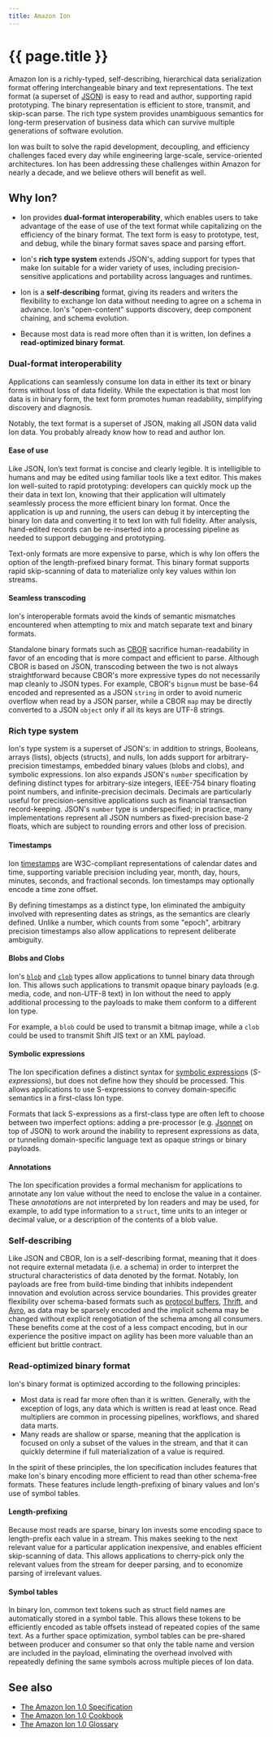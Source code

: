 ```yaml
---
title: Amazon Ion
---
```


# {{ page.title }}

Amazon Ion is a richly-typed, self-describing, hierarchical data serialization
format offering interchangeable binary and text representations. The text format
(a superset of [JSON][1]) is easy to read and author, supporting rapid
prototyping. The binary representation is efficient to store, transmit, and
skip-scan parse.  The rich type system provides unambiguous semantics for
long-term preservation of business data which can survive multiple generations
of software evolution.

Ion was built to solve the rapid development, decoupling, and efficiency
challenges faced every day while engineering large-scale, service-oriented
architectures. Ion has been addressing these challenges within Amazon for nearly
a decade, and we believe others will benefit as well.

## Why Ion?
 
  * Ion provides **dual-format interoperability**, which enables users to take
    advantage of the ease of use of the text format while capitalizing on the
    efficiency of the binary format. The text form is easy to prototype, test,
    and debug, while the binary format saves space and parsing effort.

  * Ion's **rich type system** extends JSON's, adding support for types that
    make Ion suitable for a wider variety of uses, including precision-sensitive
    applications and portability across languages and runtimes.
    
  * Ion is a **self-describing** format, giving its readers and writers the
    flexibility to exchange Ion data without needing to agree on a schema in
    advance. Ion's "open-content" supports discovery, deep component chaining,
    and schema evolution.
    
  * Because most data is read more often than it is written, Ion defines a 
    **read-optimized binary format**.

### Dual-format interoperability

Applications can seamlessly consume Ion data in either its text or binary forms
without loss of data fidelity. While the expectation is that most Ion data is in
binary form, the text form promotes human readability, simplifying discovery and
diagnosis. 

Notably, the text format is a superset of JSON, making all JSON data valid Ion
data.  You probably already know how to read and author Ion.

#### Ease of use

Like JSON, Ion’s text format is concise and clearly legible. It is intelligible
to humans and may be edited using familiar tools like a text editor. This makes
Ion well-suited to rapid prototyping: developers can quickly mock up the their
data in text Ion, knowing that their application will ultimately seamlessly
process the more efficient binary Ion format. Once the application is up and
running, the users can debug it by intercepting the binary Ion data and
converting it to text Ion with full fidelity. After analysis, hand-edited
records can be re-inserted into a processing pipeline as needed to support
debugging and prototyping.

Text-only formats are more expensive to parse, which is why Ion offers the
option of the length-prefixed binary format. This binary format supports rapid
skip-scanning of data to materialize only key values within Ion streams.

#### Seamless transcoding

Ion's interoperable formats avoid the kinds of semantic mismatches encountered
when attempting to mix and match separate text and binary formats.

Standalone binary formats such as [CBOR][2] sacrifice human-readability in
favor of an encoding that is more compact and efficient to parse. Although CBOR
is based on JSON, transcoding between the two is not always straightforward
because CBOR's more expressive types do not necessarily map cleanly to JSON
types. For example, CBOR's `bignum` must be base-64 encoded and represented as
a JSON `string` in order to avoid numeric overflow when read by a JSON parser,
while a CBOR `map` may be directly converted to a JSON `object` only if all
its keys are UTF-8 strings.

### Rich type system

Ion's type system is a superset of JSON's: in addition to strings, Booleans,
arrays (lists), objects (structs), and nulls, Ion adds support for
arbitrary-precision timestamps, embedded binary values (blobs and clobs), and
symbolic expressions. Ion also expands JSON's `number` specification by
defining distinct types for arbitrary-size integers, IEEE-754 binary floating
point numbers, and infinite-precision decimals. Decimals are particularly useful
for precision-sensitive applications such as financial transaction
record-keeping. JSON's `number` type is underspecified; in practice, many
implementations represent all JSON numbers as fixed-precision base-2 floats,
which are subject to rounding errors and other loss of precision.

#### Timestamps

Ion [timestamps][12] are W3C-compliant representations of calendar dates and
time, supporting variable precision including year, month, day, hours, minutes,
seconds, and fractional seconds.  Ion timestamps may optionally encode a time
zone offset.

By defining timestamps as a distinct type, Ion eliminated the ambiguity involved
with representing dates as strings, as the semantics are clearly defined. Unlike
a number, which counts from some "epoch", arbitrary precision timestamps also
allow applications to represent deliberate ambiguity.

#### Blobs and Clobs

Ion's [`blob`][13] and [`clob`][14] types allow applications to tunnel binary
data through Ion. This allows such applications to transmit opaque binary
payloads (e.g. media, code, and non-UTF-8 text) in Ion without the need to apply
additional processing to the payloads to make them conform to a different Ion
type.

For example, a `blob` could be used to transmit a bitmap image, while a `clob`
could be used to transmit Shift JIS text or an XML payload.

#### Symbolic expressions

The Ion specification defines a distinct syntax for [symbolic expression][10]s
(*S-expression*s), but does not define how they should be processed. This allows
applications to use S-expressions to convey domain-specific semantics in a
first-class Ion type.

Formats that lack S-expressions as a first-class type are often left to choose
between two imperfect options: adding a pre-processor (e.g. [Jsonnet][7] on top
of JSON) to work around the inability to represent expressions as data, or
tunneling domain-specific language text as opaque strings or binary payloads.

#### Annotations

The Ion specification provides a formal mechanism for applications to annotate
any Ion value without the need to enclose the value in a container. These
*annotation*s are not interpreted by Ion readers and may be used, for example,
to add type information to a `struct`, time units to an integer or decimal
value, or a description of the contents of a blob value.

### Self-describing

Like JSON and CBOR, Ion is a self-describing format, meaning that it does not
require external metadata (i.e. a schema) in order to interpret the structural
characteristics of data denoted by the format. Notably, Ion payloads are free
from build-time binding that inhibits independent innovation and evolution
across service boundaries. This provides greater flexibility over schema-based
formats such as [protocol buffers][3], [Thrift][4], and [Avro][5], as data may
be sparsely encoded and the implicit schema may be changed without explicit
renegotiation of the schema among all consumers. These benefits come at the cost
of a less compact encoding, but in our experience the positive impact on agility
has been more valuable than an efficient but brittle contract.

### Read-optimized binary format

Ion's binary format is optimized according to the following principles:

  * Most data is read far more often than it is written. Generally, with the
    exception of logs, any data which is written is read at least once.  Read
    multipliers are common in processing pipelines, workflows, and shared data
    marts.
  * Many reads are shallow or sparse, meaning that the application is focused on
    only a subset of the values in the stream, and that it can quickly determine
    if full materialization of a value is required.

In the spirit of these principles, the Ion specification includes features that
make Ion's binary encoding more efficient to read than other schema-free
formats. These features include length-prefixing of binary values and Ion's use
of symbol tables.

#### Length-prefixing

Because most reads are sparse, binary Ion invests some encoding space to
length-prefix each value in a stream. This makes seeking to the next relevant
value for a particular application inexpensive, and enables efficient
skip-scanning of data. This allows applications to cherry-pick only the relevant
values from the stream for deeper parsing, and to economize parsing of
irrelevant values.

#### Symbol tables

In binary Ion, common text tokens such as struct field names are automatically
stored in a symbol table. This allows these tokens to be efficiently encoded as
table offsets instead of repeated copies of the same text. As a further space
optimization, symbol tables can be pre-shared between producer and consumer so
that only the table name and version are included in the payload, eliminating
the overhead involved with repeatedly defining the same symbols across multiple
pieces of Ion data.

## See also

  * [The Amazon Ion 1.0 Specification][8]
  * [The Amazon Ion 1.0 Cookbook][9] <!-- TODO -->
  * [The Amazon Ion 1.0 Glossary][11]

<!-- References -->
[1]: http://json.org
[2]: http://cbor.io
[3]: https://developers.google.com/protocol-buffers/
[4]: http://thrift.apache.org/
[5]: https://avro.apache.org/
[7]: http://jsonnet.org/
[8]: spec.html
[9]: cookbook.html
[10]: spec.html#sexp
[11]: glossary.html
[12]: spec.html#timestamp
[13]: spec.html#blob
[14]: spec.html#clob
